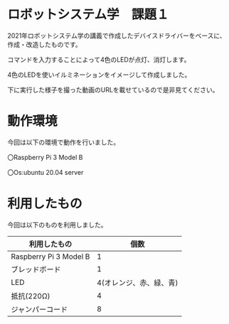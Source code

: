 # ロボットシステム学　課題１
2021年ロボットシステム学の講義で作成したデバイスドライバーをベースに、作成・改造したものです。

コマンドを入力することによって4色のLEDが点灯、消灯します。

4色のLEDを使いイルミネーションをイメージして作成しました。

下に実行した様子を撮った動画のURLを載せているので是非見てください。

# 動作環境
今回は以下の環境で動作を行いました。

〇Raspberry Pi 3 Model B

〇Os:ubuntu 20.04 server

# 利用したもの
今回は以下のものを利用しました。

| 利用したもの | 個数 |
| ---------------------- | ---------------------- |
| Raspberry Pi 3 Model B | 1 |
| ブレッドボード | 1 |
| LED | 4(オレンジ、赤、緑、青) |
| 抵抗(220Ω) | 4 |
| ジャンパーコード | 8 |
